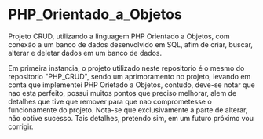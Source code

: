 # PHP_Orientado_a_Objetos
Projeto CRUD, utilizando a linguagem PHP Orientado a Objetos, com conexão a um banco de dados desenvolvido em SQL, afim de criar, buscar, alterar e deletar dados em um banco de dados.


Em primeira instancia, o projeto utilizado neste repositorio é o mesmo do repositorio "PHP_CRUD", sendo um aprimoramento no projeto, levando em conta que implementei PHP Orietado a Objetos, contudo, deve-se notar que nao esta perfeito, possui muitos pontos que preciso melhorar, alem de detalhes que tive que remover para que nao comprometesse o funcionamente do projeto. Nota-se que exclusivamente a parte de alterar, não obtive sucesso. Tais detalhes, pretendo sim, em um futuro próximo vou corrigir.


